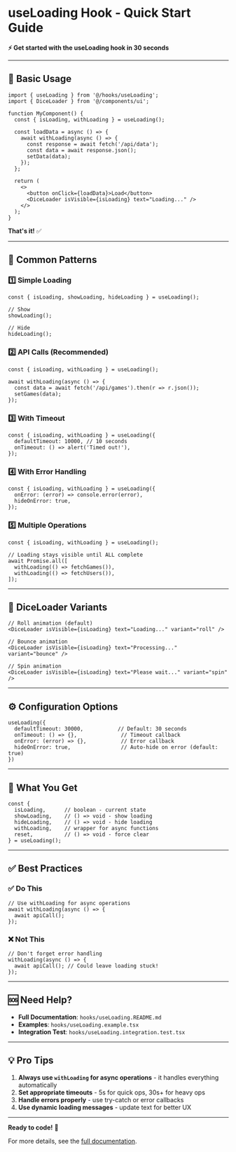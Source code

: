 # useLoading Hook - Quick Start Guide

**⚡ Get started with the useLoading hook in 30 seconds**

---

## 🚀 Basic Usage

```tsx
import { useLoading } from '@/hooks/useLoading';
import { DiceLoader } from '@/components/ui';

function MyComponent() {
  const { isLoading, withLoading } = useLoading();

  const loadData = async () => {
    await withLoading(async () => {
      const response = await fetch('/api/data');
      const data = await response.json();
      setData(data);
    });
  };

  return (
    <>
      <button onClick={loadData}>Load</button>
      <DiceLoader isVisible={isLoading} text="Loading..." />
    </>
  );
}
```

**That's it!** ✅

---

## 📝 Common Patterns

### 1️⃣ Simple Loading

```tsx
const { isLoading, showLoading, hideLoading } = useLoading();

// Show
showLoading();

// Hide
hideLoading();
```

### 2️⃣ API Calls (Recommended)

```tsx
const { isLoading, withLoading } = useLoading();

await withLoading(async () => {
  const data = await fetch('/api/games').then(r => r.json());
  setGames(data);
});
```

### 3️⃣ With Timeout

```tsx
const { isLoading, withLoading } = useLoading({
  defaultTimeout: 10000, // 10 seconds
  onTimeout: () => alert('Timed out!'),
});
```

### 4️⃣ With Error Handling

```tsx
const { isLoading, withLoading } = useLoading({
  onError: (error) => console.error(error),
  hideOnError: true,
});
```

### 5️⃣ Multiple Operations

```tsx
const { isLoading, withLoading } = useLoading();

// Loading stays visible until ALL complete
await Promise.all([
  withLoading(() => fetchGames()),
  withLoading(() => fetchUsers()),
]);
```

---

## 🎨 DiceLoader Variants

```tsx
// Roll animation (default)
<DiceLoader isVisible={isLoading} text="Loading..." variant="roll" />

// Bounce animation
<DiceLoader isVisible={isLoading} text="Processing..." variant="bounce" />

// Spin animation
<DiceLoader isVisible={isLoading} text="Please wait..." variant="spin" />
```

---

## ⚙️ Configuration Options

```tsx
useLoading({
  defaultTimeout: 30000,           // Default: 30 seconds
  onTimeout: () => {},              // Timeout callback
  onError: (error) => {},           // Error callback
  hideOnError: true,                // Auto-hide on error (default: true)
})
```

---

## 🎯 What You Get

```tsx
const {
  isLoading,      // boolean - current state
  showLoading,    // () => void - show loading
  hideLoading,    // () => void - hide loading
  withLoading,    // wrapper for async functions
  reset,          // () => void - force clear
} = useLoading();
```

---

## ✅ Best Practices

### ✅ Do This

```tsx
// Use withLoading for async operations
await withLoading(async () => {
  await apiCall();
});
```

### ❌ Not This

```tsx
// Don't forget error handling
withLoading(async () => {
  await apiCall(); // Could leave loading stuck!
});
```

---

## 🆘 Need Help?

- **Full Documentation**: `hooks/useLoading.README.md`
- **Examples**: `hooks/useLoading.example.tsx`
- **Integration Test**: `hooks/useLoading.integration.test.tsx`

---

## 💡 Pro Tips

1. **Always use `withLoading` for async operations** - it handles everything automatically
2. **Set appropriate timeouts** - 5s for quick ops, 30s+ for heavy ops
3. **Handle errors properly** - use try-catch or error callbacks
4. **Use dynamic loading messages** - update text for better UX

---

**Ready to code!** 🎉

For more details, see the [full documentation](./useLoading.README.md).